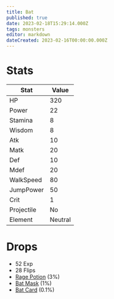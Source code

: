 ```yaml
---
title: Bat
published: true
date: 2023-02-18T15:29:14.000Z
tags: monsters
editor: markdown
dateCreated: 2023-02-16T00:00:00.000Z
---
```


# Stats
|Stat|Value|
|-|-|
|HP|320|
|Power|22|
|Stamina|8|
|Wisdom|8|
|Atk|10|
|Matk|20|
|Def|10|
|Mdef|20|
|WalkSpeed|80|
|JumpPower|50|
|Crit|1|
|Projectile|No|
|Element|Neutral|

# Drops
 * 52 Exp
 * 28 Flips
 * [Rage Potion](/items/rage-potion.md) (3%)
 * [Bat Mask](/items/bat-mask.md) (1%)
 * [Bat Card](/items/bat-card.md) (0.1%)
